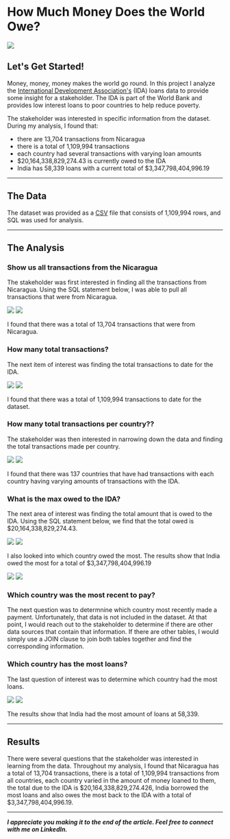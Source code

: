 # How Much Money Does the World Owe?

<img src="images/SQL_Banking_Cover.png"/>

## Let's Get Started!

Money, money, money makes the world go round. In this project I analyze the [International Development Association's](https://ida.worldbank.org/en/what-is-ida) (IDA) loans data to provide some insight for a stakeholder. The IDA is part of the World Bank and provides low interest loans to poor countries to help reduce poverty.

The stakeholder was interested in specific information from the dataset. During my analysis, I found that: 

  - there are 13,704 transactions from Nicaragua
  - there is a total of 1,109,994 transactions
  - each country had several transactions with varying loan amounts
  - $20,164,338,829,274.43 is currently owed to the IDA
  - India has 58,339 loans with a current total of $3,347,798,404,996.19

---

## The Data

The dataset was provided as a [CSV](https://finances.worldbank.org/Loans-and-Credits/IDA-Statement-Of-Credits-and-Grants-Historical-Dat/tdwh-3krx) file that consists of 1,109,994 rows, and SQL was used for analysis.

---

## The Analysis

### Show us all transactions from the Nicaragua

The stakeholder was first interested in finding all the transactions from Nicaragua. Using the SQL statement below, I was able to pull all transactions that were from Nicaragua. 

<img src="images/SQL_Banking_Nicaragua.png"/>
<img src="images/SQL_Banking Nicaragua_results.png"/>

I found that there was a total of 13,704 transactions that were from Nicaragua.

### How many total transactions? 

The next item of interest was finding the total transactions to date for the IDA. 

<img src="images/SQL_Banking_Total_Transactitons.png"/>
<img src="images/SQL_Banking_Total_Transactitons_Results.png"/>

I found that there was a total of 1,109,994 transactions to date for the dataset.

### How many total transactions per country?? 

The stakeholder was then interested in narrowing down the data and finding the total transactions made per country.

<img src="images/SQL_transactions_country.png"/>
<img src="images/SQL_transactions_country_results.png"/>

I found that there was 137 countries that have had transactions with each country having varying amounts of transactions with the IDA.

### What is the max owed to the IDA?

The next area of interest was finding the total amount that is owed to the IDA. Using the SQL statement below, we find that the total owed is $20,164,338,829,274.43.

<img src="images/SQL_banking_total_owed.png"/>
<img src="images/SQL_banking_total_owed_results.png"/>


I also looked into which country owed the most. The results show that India owed the most for a total of $3,347,798,404,996.19

<img src="images/SQL_banking_highest_owed_country.png"/>
<img src="images/SQL_banking_highest_owed_country_results.png"/>

### Which country was the most recent to pay?

The next question was to determnine which country most recently made a payment. Unfortunately, that data is not included in the dataset. At that point, I would reach out to the stakeholder to determine if there are other data sources that contain that information. If there are other tables, I would simply use a JOIN clause to join both tables together and find the corresponding information. 

### Which country has the most loans? 

The last question of interest was to determine which country had the most loans.

<img src="images/SQL_banking_most_loans.png"/>
<img src="images/SQL_banking_most_loans_results.png"/>

The results show that India had the most amount of loans at 58,339.

---

## Results

There were several questions that the stakeholder was interested in learning from the data. Throughout my analysis, I found that Nicaragua has a total of 13,704 transactions, there is a total of 1,109,994 transactions from all countries, each country varied in the amount of money loaned to them, the total due to the IDA is $20,164,338,829,274.426, India borrowed the most loans and also owes the most back to the IDA with a total of $3,347,798,404,996.19.

---

***I appreciate you making it to the end of the article. Feel free to connect with me on LinkedIn.***
